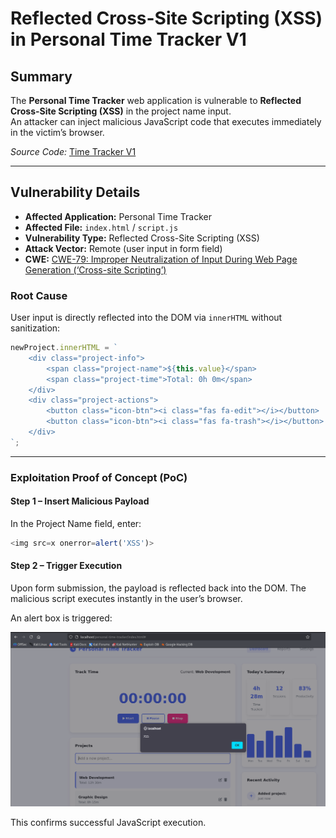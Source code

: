 # Reflected Cross-Site Scripting (XSS) in Personal Time Tracker V1

## Summary
The **Personal Time Tracker** web application is vulnerable to **Reflected Cross-Site Scripting (XSS)** in the project name input.  
An attacker can inject malicious JavaScript code that executes immediately in the victim’s browser.

*Source Code:* [Time Tracker V1](https://www.sourcecodester.com/javascript/18346/personal-time-tracker-using-html-css-and-javascript-source-code.html)

---

## Vulnerability Details
- **Affected Application:** Personal Time Tracker  
- **Affected File:** `index.html` / `script.js`  
- **Vulnerability Type:** Reflected Cross-Site Scripting (XSS)  
- **Attack Vector:** Remote (user input in form field)  
- **CWE:** [CWE-79: Improper Neutralization of Input During Web Page Generation (‘Cross-site Scripting’)](https://cwe.mitre.org/data/definitions/79.html)  

### Root Cause
User input is directly reflected into the DOM via `innerHTML` without sanitization:

```javascript
newProject.innerHTML = `
    <div class="project-info">
        <span class="project-name">${this.value}</span>
        <span class="project-time">Total: 0h 0m</span>
    </div>
    <div class="project-actions">
        <button class="icon-btn"><i class="fas fa-edit"></i></button>
        <button class="icon-btn"><i class="fas fa-trash"></i></button>
    </div>
`;
```

---

### Exploitation Proof of Concept (PoC)
#### Step 1 – Insert Malicious Payload

In the Project Name field, enter:

```javascript
<img src=x onerror=alert('XSS')>
```

#### Step 2 – Trigger Execution

Upon form submission, the payload is reflected back into the DOM.
The malicious script executes instantly in the user’s browser.

An alert box is triggered:

![](./evidenceXSS.png)


This confirms successful JavaScript execution.
